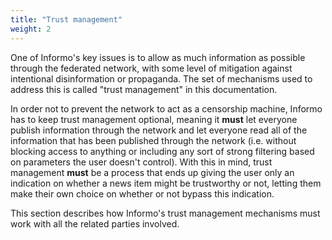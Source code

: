 ```yaml
---
title: "Trust management"
weight: 2
---
```


One of Informo's key issues is to allow as much information as possible through the federated network, with some level of mitigation against intentional disinformation or propaganda. The set of mechanisms used to address this is called "trust management" in this documentation.

In order not to prevent the network to act as a censorship machine, Informo has to keep trust management optional, meaning it **must** let everyone publish information through the network and let everyone read all of the information that has been published through the network (i.e. without blocking access to anything or including any sort of strong filtering based on parameters the user doesn't control). With this in mind, trust management **must** be a process that ends up giving the user only an indication on whether a news item might be trustworthy or not, letting them make their own choice on whether or not bypass this indication.

This section describes how Informo's trust management mechanisms must work with all the related parties involved.
